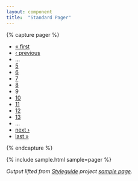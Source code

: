 ```yaml
---
layout: component
title:  "Standard Pager"
---
```


{% capture pager %}
<ul class="pager">
  <li class="pager-first first"><a title="Go to first page" href="#">« first</a></li>
  <li class="pager-previous"><a title="Go to previous page" href="#">‹ previous</a></li>
  <li class="pager-ellipsis">&hellip;</li>
  <li class="pager-item"><a title="Go to page 5" href="#">5</a></li>
  <li class="pager-item"><a title="Go to page 6" href="#">6</a></li>
  <li class="pager-item"><a title="Go to page 7" href="#">7</a></li>
  <li class="pager-item"><a title="Go to page 8" href="#">8</a></li>
  <li class="pager-current">9</li>
  <li class="pager-item"><a title="Go to page 10" href="#">10</a></li>
  <li class="pager-item"><a title="Go to page 11" href="#">11</a></li>
  <li class="pager-item"><a title="Go to page 12" href="#">12</a></li>
  <li class="pager-item"><a title="Go to page 13" href="#">13</a></li>
  <li class="pager-ellipsis">&hellip;</li>
  <li class="pager-next"><a title="Go to next page" href="#">next ›</a></li>
  <li class="pager-last last"><a title="Go to last page" href="#">last »</a></li>
</ul>
{% endcapture %}

{% include sample.html sample=pager %}

_Output lifted from [Styleguide](https://drupal.org/project/styleguide) project
[sample page](http://styleguide.allgoo.de/)._
